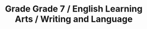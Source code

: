 ---
title: "Grade Grade 7 / English Learning Arts / Writing and Language"
subject: "ela"
grade: "7"
area: "wl"
next_steps:
  - instructions: "Ask your student to read a story set in a specific time and place and explain how the different elements (characters, setting, plot) interact. Then have your student read a historical account of the same period and discuss how the author used or changed historical details. "
  - instructions: "Ask your student to read articles about a topic and then write an essay that explains the topic in detail (informative) or defends a position (argumentative). Argumentative essays should address opposing views. The essays should be well organized, quote credible sources, and use language specific to the topic. "
  - instructions: "Ask your student to read different informational texts (articles, books, media) and analyze how the authors develop the central ideas or arguments. Ask your student to evaluate the authors’ presentations of their points of view and analyze how individuals, events, and ideas are connected."
---